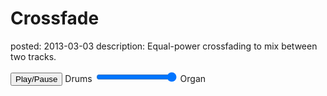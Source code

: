 Crossfade
=========
posted: 2013-03-03
description: Equal-power crossfading to mix between two tracks.

<input type="button" onclick="sample.toggle();" value="Play/Pause">
Drums <input type="range" min="0" max="100" value="100" oninput="sample.crossfade(this);"> Organ

<script src="/static/js/shared.js"></script>
<script src="crossfade-sample.js"></script>
<script>
var sample = new CrossfadeSample();
</script>
